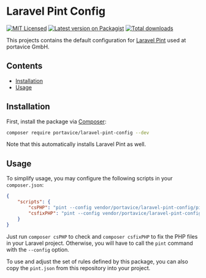 # Laravel Pint Config

[![MIT Licensed](https://img.shields.io/badge/License-MIT-brightgreen.svg?style=flat-square)](LICENSE.md)
[![Latest version on Packagist](https://img.shields.io/packagist/v/portavice/laravel-pint-config.svg)](https://packagist.org/packages/portavice/laravel-pint-config)
[![Total downloads](https://img.shields.io/packagist/dt/portavice/laravel-pint-config.svg)](https://packagist.org/packages/portavice/laravel-pint-config)

This projects contains the default configuration for [Laravel Pint](https://laravel.com/docs/10.x/pint#configuring-pint)
used at portavice GmbH.

## Contents

- [Installation](#installation)
- [Usage](#usage)

## Installation

First, install the package via [Composer](https://getcomposer.org/):

```bash
composer require portavice/laravel-pint-config --dev
```

Note that this automatically installs Laravel Pint as well.

## Usage

To simplify usage, you may configure the following scripts in your `composer.json`:

```json
{
    "scripts": {
        "csPHP": "pint --config vendor/portavice/laravel-pint-config/pint.json --test",
        "csfixPHP": "pint --config vendor/portavice/laravel-pint-config/pint.json"
    }
}
```

Just run `composer csPHP` to check and `composer csfixPHP` to fix the PHP files in your Laravel project.
Otherwise, you will have to call the `pint` command with the `--config` option.

To use and adjust the set of rules defined by this package,
you can also copy the `pint.json` from this repository into your project.
